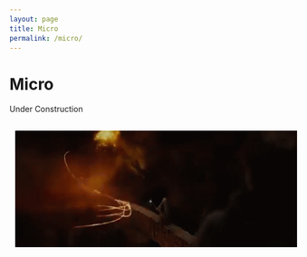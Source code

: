 ```yaml
---
layout: page
title: Micro
permalink: /micro/
---
```


# Micro

Under Construction
<img src="/images/UnderConstruction1.gif" alt="UnderConstruction" title="Nope" style="border: 0px solid #ddd; padding: 10px; margin: 20px 0; display: block; max-width: 100%;">